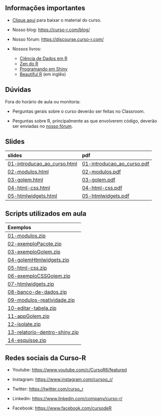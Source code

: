 
<!-- README.md is generated from README.Rmd. Please edit that file -->

## Informações importantes

- [Clique
  aqui](https://github.com/curso-r/202306-dashboards-2/archive/refs/heads/main.zip)
  para baixar o material do curso.

- Nosso blog: <https://curso-r.com/blog/>

- Nosso fórum: <https://discourse.curso-r.com/>

- Nossos livros:

  - [Ciência de Dados em R](https://livro.curso-r.com/)
  - [Zen do R](https://curso-r.github.io/zen-do-r/)
  - [Programando em Shiny](https://programando-em-shiny.curso-r.com/)
  - [Beautiful R](https://curso-r.github.io/beautiful-r/) (em inglês)

## Dúvidas

Fora do horário de aula ou monitoria:

- Perguntas gerais sobre o curso deverão ser feitas no Classroom.

- Perguntas sobre R, principalmente as que envolverem código, deverão
  ser enviadas no [nosso fórum](https://discourse.curso-r.com/).

## Slides

| slides                                                                                                        | pdf                                                                                                         |
|:--------------------------------------------------------------------------------------------------------------|:------------------------------------------------------------------------------------------------------------|
| [01-introducao_ao_curso.html](https://curso-r.github.io/main-dashboards-2/slides/01-introducao_ao_curso.html) | [01-introducao_ao_curso.pdf](https://curso-r.github.io/main-dashboards-2/slides/01-introducao_ao_curso.pdf) |
| [02-modulos.html](https://curso-r.github.io/main-dashboards-2/slides/02-modulos.html)                         | [02-modulos.pdf](https://curso-r.github.io/main-dashboards-2/slides/02-modulos.pdf)                         |
| [03-golem.html](https://curso-r.github.io/main-dashboards-2/slides/03-golem.html)                             | [03-golem.pdf](https://curso-r.github.io/main-dashboards-2/slides/03-golem.pdf)                             |
| [04-html-css.html](https://curso-r.github.io/main-dashboards-2/slides/04-html-css.html)                       | [04-html-css.pdf](https://curso-r.github.io/main-dashboards-2/slides/04-html-css.pdf)                       |
| [05-htmlwidgets.html](https://curso-r.github.io/main-dashboards-2/slides/05-htmlwidgets.html)                 | [05-htmlwidgets.pdf](https://curso-r.github.io/main-dashboards-2/slides/05-htmlwidgets.pdf)                 |

## Scripts utilizados em aula

| Exemplos                                                                                                             |
|:---------------------------------------------------------------------------------------------------------------------|
| [01-modulos.zip](https://curso-r.github.io/202306-dashboards-2/pratica/01-modulos.zip)                               |
| [02-exemploPacote.zip](https://curso-r.github.io/202306-dashboards-2/pratica/02-exemploPacote.zip)                   |
| [03-exemploGolem.zip](https://curso-r.github.io/202306-dashboards-2/pratica/03-exemploGolem.zip)                     |
| [04-golemHtmlwidgets.zip](https://curso-r.github.io/202306-dashboards-2/pratica/04-golemHtmlwidgets.zip)             |
| [05-html-css.zip](https://curso-r.github.io/202306-dashboards-2/pratica/05-html-css.zip)                             |
| [06-exemploCSSGolem.zip](https://curso-r.github.io/202306-dashboards-2/pratica/06-exemploCSSGolem.zip)               |
| [07-htmlwidgets.zip](https://curso-r.github.io/202306-dashboards-2/pratica/07-htmlwidgets.zip)                       |
| [08-banco-de-dados.zip](https://curso-r.github.io/202306-dashboards-2/pratica/08-banco-de-dados.zip)                 |
| [09-modulos-reatividade.zip](https://curso-r.github.io/202306-dashboards-2/pratica/09-modulos-reatividade.zip)       |
| [10-editar-tabela.zip](https://curso-r.github.io/202306-dashboards-2/pratica/10-editar-tabela.zip)                   |
| [11-appGolem.zip](https://curso-r.github.io/202306-dashboards-2/pratica/11-appGolem.zip)                             |
| [12-isolate.zip](https://curso-r.github.io/202306-dashboards-2/pratica/12-isolate.zip)                               |
| [13-relatorio-dentro-shiny.zip](https://curso-r.github.io/202306-dashboards-2/pratica/13-relatorio-dentro-shiny.zip) |
| [14-esquisse.zip](https://curso-r.github.io/202306-dashboards-2/pratica/14-esquisse.zip)                             |

## Redes sociais da Curso-R

- Youtube: <https://www.youtube.com/c/CursoR6/featured>

- Instagram: <https://www.instagram.com/cursoo_r/>

- Twitter: <https://twitter.com/curso_r>

- Linkedin: <https://www.linkedin.com/company/curso-r/>

- Facebook: <https://www.facebook.com/cursodeR>
